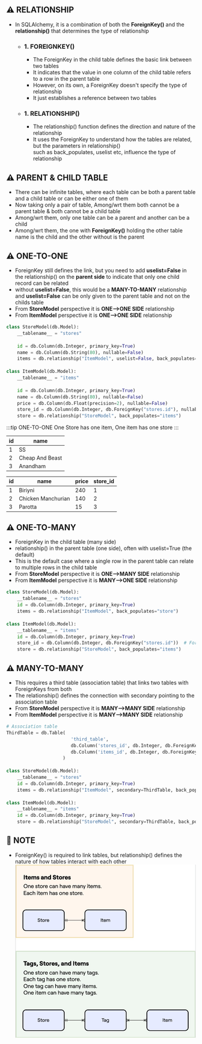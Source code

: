 ## ⚠️ RELATIONSHIP
- In SQLAlchemy, it is a combination of both the **ForeignKey()** and the **relationship()** that determines the type of relationship

    - ### 1. FOREIGNKEY()
        - The ForeignKey in the child table defines the basic link between two tables
        - It indicates that the value in one column of the child table refers to a row in the parent table
        - However, on its own, a ForeignKey doesn't specify the type of relationship 
        - It just establishes a reference between two tables

    - ### 1. RELATIONSHIP()
        - The relationship() function defines the direction and nature of the relationship
        - It uses the ForeignKey to understand how the tables are related, but the parameters in relationship() <br>
        such as back_populates, uselist etc, influence the type of relationship

## ⚠️ PARENT & CHILD TABLE
- There can be infinite tables, where each table can be both a parent table and a child table or can be either one of them
- Now taking only a pair of table, Among/wrt them both cannot be a parent table & both cannot be a child table
- Among/wrt them, only one table can be a parent and another can be a child
- Among/wrt them, the one with **ForeignKey()** holding the other table name is the child and the other without is the parent

## ⚠️ ONE-TO-ONE 
- ForeignKey still defines the link, but you need to add **uselist=False** in the relationship() on the **parent side** to indicate that only one child record can be related
- without **uselist=False**, this would be a **MANY-TO-MANY** relationship and **uselist=False** can be only given to the parent table and not on the childs table
- From **StoreModel** perspective it is **ONE-->ONE SIDE** relationship 
- From **ItemModel** perspective it is **ONE-->ONE SIDE** relationship

```python
class StoreModel(db.Model):
    __tablename__ = "stores"

    id = db.Column(db.Integer, primary_key=True)
    name = db.Column(db.String(80), nullable=False) 
    items = db.relationship("ItemModel", uselist=False, back_populates="store") 

class ItemModel(db.Model):
    __tablename__ = "items"

    id = db.Column(db.Integer, primary_key=True)
    name = db.Column(db.String(80), nullable=False)
    price = db.Column(db.Float(precision=2), nullable=False)
    store_id = db.Column(db.Integer, db.ForeignKey("stores.id"), nullable=False)
    store = db.relationship("StoreModel", back_populates="items")
```

:::tip ONE-TO-ONE
One Store has one item, One item has one store
:::

| id       | name                  | 
| -------- | --------------------- | 
| 1        | SS                    | 
| 2        | Cheap And Beast       | 
| 3        | Anandham              | 

| id       | name                  | price    | store_id              | 
| -------- | --------------------- | -------- | --------------------- | 
| 1        | Biriyni               | 240      | 1                     | 
| 2        | Chicken Manchurian    | 140      | 2                     | 
| 3        | Parotta               | 15       | 3                     | 


## ⚠️ ONE-TO-MANY 
- ForeignKey in the child table (many side)
- relationship() in the parent table (one side), often with uselist=True (the default)
- This is the default case where a single row in the parent table can relate to multiple rows in the child table
- From **StoreModel** perspective it is **ONE-->MANY SIDE** relationship 
- From **ItemModel** perspective it is **MANY-->ONE SIDE** relationship

```python
class StoreModel(db.Model):
    __tablename__ = "stores"
    id = db.Column(db.Integer, primary_key=True)
    items = db.relationship("ItemModel", back_populates="store") 

class ItemModel(db.Model):
    __tablename__ = "items"
    id = db.Column(db.Integer, primary_key=True)
    store_id = db.Column(db.Integer, db.ForeignKey("stores.id"))  # ForeignKey
    store = db.relationship("StoreModel", back_populates="items")
```



## ⚠️ MANY-TO-MANY 
- This requires a third table (association table) that links two tables with ForeignKeys from both
- The relationship() defines the connection with secondary pointing to the association table
- From **StoreModel** perspective it is **MANY-->MANY SIDE** relationship 
- From **ItemModel** perspective it is **MANY-->MANY SIDE** relationship

```python
# Association table
ThirdTable = db.Table(
                        'third_table',
                        db.Column('stores_id', db.Integer, db.ForeignKey('stores.id')), # ForeignKey
                        db.Column('items_id', db.Integer, db.ForeignKey('items.id'))    # ForeignKey
                     )

class StoreModel(db.Model):
    __tablename__ = "stores"
    id = db.Column(db.Integer, primary_key=True)
    items = db.relationship("ItemModel", secondary=ThirdTable, back_populates="store") 

class ItemModel(db.Model):
    __tablename__ = "items"
    id = db.Column(db.Integer, primary_key=True)
    store = db.relationship("StoreModel", secondary=ThirdTable, back_populates="items")
```

## 🔴 NOTE
- ForeignKey() is required to link tables, but relationship() defines the nature of how tables interact with each other
![SQL-RELATIONSHIP Image](./SQL-RELATIONSHIP.jpg)

